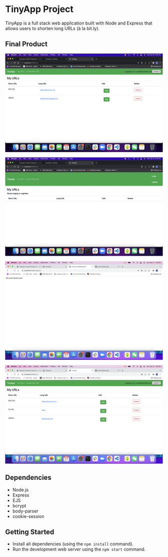 # TinyApp Project

TinyApp is a full stack web application built with Node and Express that allows users to shorten long URLs (à la bit.ly).

## Final Product

!["screenshot of homepage"](https://github.com/warlocksa/tinyapp/blob/master/doc/main%20page.png)

!["screenshot of homepage without login"](https://github.com/warlocksa/tinyapp/blob/master/doc/main%20page%20without%20login.png)

!["screenshot of register error"](https://github.com/warlocksa/tinyapp/blob/master/doc/register%20when%20email%20exist.png)

!["screenshot of edit, newlink, delete"](https://github.com/warlocksa/tinyapp/blob/master/doc/create%2Cedit%2Cand%20delete.png)
## Dependencies

- Node.js
- Express
- EJS
- bcrypt
- body-parser
- cookie-session

## Getting Started

- Install all dependencies (using the `npm install` command).
- Run the development web server using the `npm start` command.